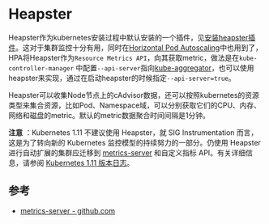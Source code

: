 # Heapster

Heapster作为kubernetes安装过程中默认安装的一个插件，见[安装heapster插件](../../install-kubernetes-on-centos/heapster-addon-installation.md)。这对于集群监控十分有用，同时在[Horizontal Pod Autoscaling](../../../gai-nian-yu-yuan-li/controllers/horizontal-pod-autoscaling/)中也用到了，HPA将Heapster作为`Resource Metrics API`，向其获取metric，做法是在`kube-controller-manager` 中配置`--api-server`指向[kube-aggregator](https://github.com/kubernetes/kube-aggregator)，也可以使用heapster来实现，通过在启动heapster的时候指定`--api-server=true`。

Heapster可以收集Node节点上的cAdvisor数据，还可以按照kubernetes的资源类型来集合资源，比如Pod、Namespace域，可以分别获取它们的CPU、内存、网络和磁盘的metric。默认的metric数据聚合时间间隔是1分钟。

**注意** ：Kubernetes 1.11 不建议使用 Heapster，就 SIG Instrumentation 而言，这是为了转向新的 Kubernetes 监控模型的持续努力的一部分。仍使用 Heapster 进行自动扩展的集群应迁移到 [metrics-server](https://github.com/kubernetes-incubator/metrics-server) 和自定义指标 API。有关详细信息，请参阅 [Kubernetes 1.11 版本日志](https://github.com/kubernetes/kubernetes/blob/master/CHANGELOG-1.11.md)。

## 参考

* [metrics-server - github.com](https://github.com/kubernetes-incubator/metrics-server)

